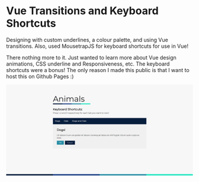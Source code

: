 # Vue Transitions and Keyboard Shortcuts
Designing with custom underlines, a colour palette, and using Vue transitions. Also, used MousetrapJS for keyboard shortcuts for use in Vue!

There nothing more to it. Just wanted to learn more about Vue design animations, CSS underline and Responsiveness, etc. The keyboard shortcuts were a bonus!
The only reason I made this public is that I want to host this on Github Pages :)

![Screenshot](screenshot.png)
